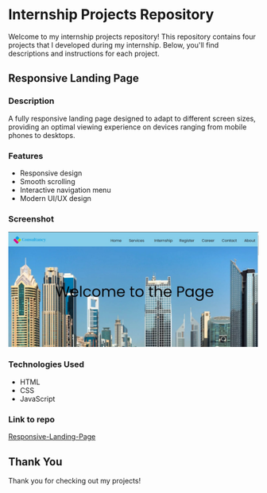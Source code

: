 # Internship Projects Repository

Welcome to my internship projects repository! This repository contains four projects that I developed during my internship. Below, you'll find descriptions and instructions for each project.

## Responsive Landing Page

### Description
A fully responsive landing page designed to adapt to different screen sizes, providing an optimal viewing experience on devices ranging from mobile phones to desktops.

### Features
- Responsive design
- Smooth scrolling
- Interactive navigation menu
- Modern UI/UX design

### Screenshot
![Responsive Landing Page](assets/images/Navbar.jpg)

### Technologies Used
- HTML
- CSS
- JavaScript



### Link to repo
[Responsive-Landing-Page](https://github.com/aksaxena03/Prasunet_WD_01/tree/6151f71f6f9ec7f21c22984186a7f69f205ea557/NavBar)



## Thank You
Thank you for checking out my projects!
